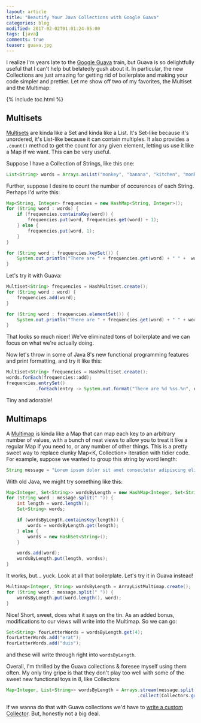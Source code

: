 ```yaml
---
layout: article
title: "Beautify Your Java Collections with Google Guava"
categories: blog
modified: 2017-02-02T01:01:24-05:00
tags: [java]
comments: true
teaser: guava.jpg
---
```


I realize I'm years late to the [Google Guava](https://github.com/google/guava) train, but Guava is so delightfully useful that I can't help but belatedly gush about it. In particular, the new Collections are just amazing for getting rid of boilerplate and making your code simpler and prettier. Let me show off two of my favorites, the Multiset and the Multimap:

{% include toc.html %}

## Multisets

[Multisets](https://github.com/google/guava/wiki/NewCollectionTypesExplained#multiset) are kinda like a Set and kinda like a List. It's Set-like because it's unordered, it's List-like because it can contain multiples. It also provides a `.count()` method to get the count for any given element, letting us use it like a Map if we want. This can be very useful.

Suppose I have a Collection of Strings, like this one:

```java
List<String> words = Arrays.asList("monkey", "banana", "kitchen", "monkey", "monkey", "banana", "kitchen");
```

Further, suppose I desire to count the number of occurences of each String. Perhaps I'd write this:

```java
Map<String, Integer> frequencies = new HashMap<String, Integer>();
for (String word : words) {
    if (frequencies.containsKey(word)) {
        frequencies.put(word, frequencies.get(word) + 1);
    } else {
        frequencies.put(word, 1);
    }
}

for (String word : frequencies.keySet()) {
    System.out.println("There are " + frequencies.get(word) + " " +  word + "s.");
}
```

Let's try it with Guava:

```java
Multiset<String> frequencies = HashMultiset.create();
for (String word : word) {
    frequencies.add(word);
}

for (String word : frequencies.elementSet()) {
    System.out.println("There are " + frequencies.get(word) + " " + word + "s.");
}

```

That looks so much nicer! We've eliminated tons of boilerplate and we can focus on what we're actually doing.

Now let's throw in some of Java 8's new functional programming features and print formatting, and try it like this:

```java
Multiset<String> frequencies = HashMultiset.create();
words.forEach(frequencies::add);
frequencies.entrySet()
           .forEach(entry -> System.out.format("There are %d %ss.%n", entry.getCount(), entry.getElement()));
```

Tiny and adorable!

## Multimaps

A [Multimap](https://github.com/google/guava/wiki/NewCollectionTypesExplained#multimap) is kinda like a Map that can map each key to an arbitrary number of values, with a bunch of neat views to allow you to treat it like a regular Map if you need to, or any number of other things. This is a pretty sweet way to replace clunky Map<K, Collection<V>> iteration with tidier code. For example, suppose we wanted to group this string by word length:

```java
String message = "Lorem ipsum dolor sit amet consectetur adipiscing elit Quisque vel enim id neque semper convallis vel vulputate nunc";
```

With old Java, we might try something like this:

```java
Map<Integer, Set<String>> wordsByLength = new HashMap<Integer, Set<String>>();
for (String word : message.split(" ")) {
    int length = word.length();
    Set<String> words;

    if (wordsByLength.containsKey(length)) {
        words = wordsByLength.get(length);
    } else {
        words = new HashSet<String>();
    }

    words.add(word);
    wordsByLength.put(length, wordss);
}
```

It works, but... yuck. Look at all that boilerplate. Let's try it in Guava instead!

```java
Multimap<Integer, String> wordsByLength = ArrayListMultimap.create();
for (String word : message.split(" ")) {
    wordsByLength.put(word.length(), word);
}
```

Nice! Short, sweet, does what it says on the tin. As an added bonus, modifications to our views will write into the Multimap. So we can go:

```java
Set<String> fourLetterWords = wordsByLength.get(4);
fourLetterWords.add("erat");
fourLetterWords.add("duis");
```

and these will write through right into `wordsByLength`.

Overall, I'm thrilled by the Guava collections & foresee myself using them often. My only tiny gripe is that they don't play too well with some of the sweet new functional toys in 8, like Collectors:

```java
Map<Integer, List<String>> wordsByLength = Arrays.stream(message.split(" "))
                                                 .collect(Collectors.groupingBy(String::length));
```

If we wanna do that with Guava collections we'd have to [write a custom Collector](http://www.nurkiewicz.com/2014/07/introduction-to-writing-custom.html). But, honestly not a big deal.